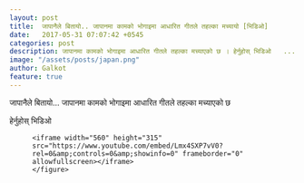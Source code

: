 ```yaml
---
layout: post
title:  जापानैले बितायो.. जापानमा कामको भोगाइमा आधारित गीतले तहल्का मच्यायो [भिडिओ] 
date:   2017-05-31 07:07:42 +0545
categories: post
description: जापानमा कामको भोगाइमा आधारित गीतले तहल्का मच्याएको छ । हेर्नुहोस् भिडिओ   ...| Galkot News, Khabar, Information
image: "/assets/posts/japan.png"
author: Galkot
feature: true
---
```


जापानैले बितायो...  जापानमा कामको भोगाइमा आधारित गीतले तहल्का मच्याएको छ 

हेर्नुहोस् भिडिओ 


<div class="abc">
	<figure class="op-interactive">
  
	<iframe width="560" height="315" src="https://www.youtube.com/embed/Lmx4SXP7vV0?rel=0&amp;controls=0&amp;showinfo=0" frameborder="0" allowfullscreen></iframe>
	</figure>
</div>

